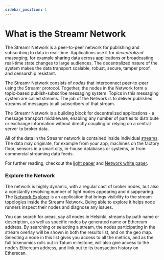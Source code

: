 ```yaml
---
sidebar_position: 1
---
```


# What is the Streamr Network

The Streamr Network is a peer-to-peer network for publishing and subscribing to data in real-time. Applications use it for _decentralized messaging_, for example sharing data across applications or broadcasting real-time state changes to large audiences. The decentralized nature of the system makes the data transport scalable, robust, secure, tamper proof, and censorship resistant.

The Streamr Network consists of _nodes_ that interconnect peer-to-peer using the Streamr protocol. Together, the nodes in the Network form a topic-based publish-subscribe messaging system. Topics in this messaging system are called streams. The job of the Network is to deliver published streams of messages to all subscribers of that stream.

The Streamr Network is a building block for decentralized applications - a message transport middleware, enabling any number of parties to distribute or exchange information without directly coupling or relying on a central server to broker data.

All of the data in the Streamr network is contained inside individual [streams](../usage/streams/creating-streams). The data may originate, for example from your app, machines on the factory floor, sensors in a smart city, in-house databases or systems, or from commercial streaming data feeds.

For further reading, checkout the [light paper](https://streamr.network/lightpaper) and [Network white paper](https://streamr.network/network-whitepaper).

### Explore the Network

The network is highly dynamic, with a regular cast of broker nodes, but also a constantly revolving number of light nodes appearing and disappearing. The <a target="_blank" rel="noopener noreferrer" href="https://streamr.network/network-explorer">Network Explorer</a> is an application that brings visibility to the stream topologies inside the Streamr Network. Being able to explore it helps node runners inspect their nodes and diagnose any issues.

You can search for areas, say all nodes in Helsinki, streams by path name or description, as well as specific nodes by generated name or Ethereum address. By searching or selecting a stream, the nodes participating in the stream overlay will be shown in both the results list, and on the geo map. Selecting a node in this list gives you access to all the metrics, and as the full tokenomics rolls out in Tatum milestone, will also give access to the node’s Ethereum address, and link out to its transaction history on Etherscan.
